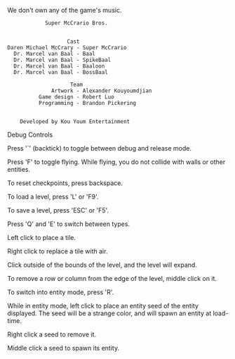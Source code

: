 We don't own any of the game's music.


```
            Super McCrario Bros.


                   Cast
Daren Michael McCrary - Super McCrario
  Dr. Marcel van Baal - Baal
  Dr. Marcel van Baal - SpikeBaal
  Dr. Marcel van Baal - Baaloon
  Dr. Marcel van Baal - BossBaal

                    Team
              Artwork - Alexander Kouyoumdjian
          Game design - Robert Luo
          Programming - Brandon Pickering


    Developed by Kou Youm Entertainment
```



Debug Controls


Press '`' (backtick) to toggle between debug and release mode.

Press 'F' to toggle flying. While flying, you do not collide with walls or other entities.

To reset checkpoints, press backspace.

To load a level, press 'L' or 'F9'.

To save a level, press 'ESC' or 'F5'.

Press 'Q' and 'E' to switch between types.

Left click to place a tile.

Right click to replace a tile with air.

Click outside of the bounds of the level, and the level will expand.

To remove a row or column from the edge of the level, middle click on it.

To switch into entity mode, press 'R'.

While in entity mode, left click to place an entity seed of the entity displayed. The seed will be a strange color, and will spawn an entity at load-time.

Right click a seed to remove it.

Middle click a seed to spawn its entity.
